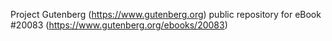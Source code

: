 Project Gutenberg (https://www.gutenberg.org) public repository for eBook #20083 (https://www.gutenberg.org/ebooks/20083)
